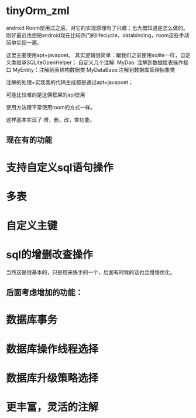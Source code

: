 # tinyOrm_zml
android Room使用过之后，对它的实现原理有了兴趣；也大概知道是怎么做的。
刚好最近也想把android现在比较热门的lifeciycle，databinding，room这些手动简单实现一遍。

这里主要使用apt+javapoet。
其实逻辑很简单：跟我们之前使用sqlite一样，自定义类继承SQLiteOpenHelper；
自定义几个注解:
MyDao: 注解到数据库表操作接口
MyEntity：注解到表结构数据类
MyDataBase:注解到数据库管理抽象类

注解的处理+实现类的代码生成都是通过apt+javapoet；

可能比较难的是这俩框架的api使用

使用方法跟平常使用room的方式一样。

这样基本实现了 增，删，改，查功能。
## 现在有的功能
# 支持自定义sql语句操作
# 多表
# 自定义主键
# sql的增删改查操作


当然这是很基本的，只是用来练手的一个，后面有时候的话也会慢慢优化。

## 后面考虑增加的功能：
# 数据库事务
# 数据库操作线程选择
# 数据库升级策略选择
# 更丰富，灵活的注解


